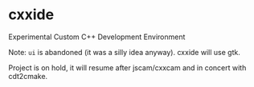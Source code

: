 cxxide
======

Experimental Custom C++ Development Environment

Note: `ui` is abandoned (it was a silly idea anyway). cxxide will use gtk.

Project is on hold, it will resume after jscam/cxxcam and in concert with cdt2cmake.
